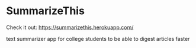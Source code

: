 # SummarizeThis

Check it out: https://summarizethis.herokuapp.com/

text summarizer app for college students to be able to digest articles faster
